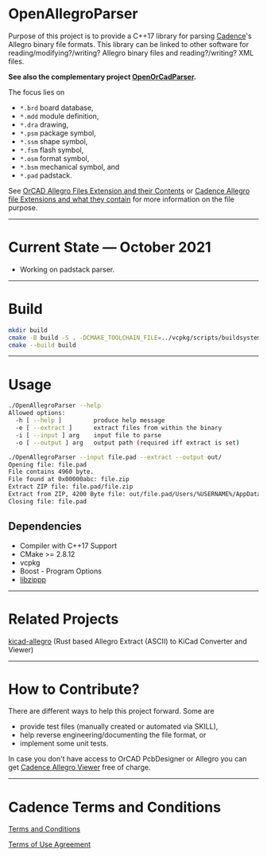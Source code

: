 
# OpenAllegroParser

Purpose of this project is to provide a C++17 library for parsing [Cadence](https://en.wikipedia.org/wiki/Cadence_Design_Systems)'s Allegro binary file formats. This library can be linked to other software for reading/modifying?/writing? Allegro binary files and reading?/writing? XML files.

**See also the complementary project [OpenOrCadParser](https://github.com/Werni2A/OpenOrCadParser).**

The focus lies on

- `*.brd` board database,
- `*.mdd` module definition,
- `*.dra` drawing,
- `*.psm` package symbol,
- `*.ssm` shape symbol,
- `*.fsm` flash symbol,
- `*.osm` format symbol,
- `*.bsm` mechanical symbol, and
- `*.pad` padstack.

See [OrCAD Allegro Files Extension and their Contents](https://vjguptapcb.blogspot.com/2020/08/orcad-allegro-files-extension-and-their.html) or [Cadence Allegro file Extensions and what they contain](https://kumargs-pcb-design.blogspot.com/2009/01/cadence-allegro-file-extensions-and.html) for more information on the file purpose.

---

# Current State &mdash; October 2021

- Working on padstack parser.

---

# Build

```bash
mkdir build
cmake -B build -S . -DCMAKE_TOOLCHAIN_FILE=../vcpkg/scripts/buildsystems/vcpkg.cmake
cmake --build build
```

---

# Usage

```bash
./OpenAllegroParser --help
Allowed options:
  -h [ --help ]         produce help message
  -e [ --extract ]      extract files from within the binary
  -i [ --input ] arg    input file to parse
  -o [ --output ] arg   output path (required iff extract is set)

./OpenAllegroParser --input file.pad --extract --output out/
Opening file: file.pad
File contains 4960 byte.
File found at 0x00000abc: file.zip
Extract ZIP file: file.pad/file.zip
Extract from ZIP, 4200 Byte file: out/file.pad/Users/%USERNAME%/AppData/Local/Temp/#Taaaaaa00765.tmp
Closing file: file.pad
```

## Dependencies

- Compiler with C++17 Support
- CMake >= 2.8.12
- vcpkg
- Boost - Program Options
- [libzippp](https://github.com/ctabin/libzippp)

---

# Related Projects

[kicad-allegro](https://github.com/system76/kicad-allegro) (Rust based Allegro Extract (ASCII) to KiCad Converter and Viewer)

---

# How to Contribute?

There are different ways to help this project forward. Some are

- provide test files (manually created or automated via SKILL),
- help reverse engineering/documenting the file format, or
- implement some unit tests.

In case you don't have access to OrCAD PcbDesigner or Allegro you can get [Cadence Allegro Viewer](https://www.cadence.com/en_US/home/tools/pcb-design-and-analysis/allegro-downloads-start.html) free of charge.

---

# Cadence Terms and Conditions

[Terms and Conditions](https://www.cadence.com/content/dam/cadence-www/global/en_US/documents/terms-and-conditions/cadence-orcad.pdf)

[Terms of Use Agreement](https://www.cadence.com/en_US/home/terms-of-use-agreement.html)
